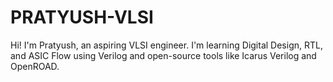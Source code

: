 # PRATYUSH-VLSI
Hi! I'm Pratyush, an aspiring VLSI engineer. I'm learning Digital Design, RTL, and ASIC Flow using Verilog and open-source tools like Icarus Verilog and OpenROAD.
